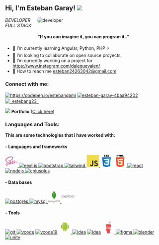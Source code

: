 <h2> Hi, I'm Esteban Garay! <img src="https://coderfinalgaray.netlify.app/img/logo.svg" width="40"></h2>
<img align="right" alt="developer" src="https://avatars.githubusercontent.com/u/101297637?s=400&u=e7962e2ec97b68685e22a4d8771da23f08131cf3&v=4" width="400" style="border-radius: 5px" />
<p><em> DEVELOPER FULL STACK </br></a>
</em></p>
<p>
  <h4 align="center"><b>"If you can imagine it, you can program it.."</b></h4>
</p>

- 🌱 I’m currently learning Angular, Python, PHP ⚡️
- 👯 I’m looking to collaborate on open source proyects
- 🔭 I’m currently working on a project for https://www.instagram.com/dalequevalen/
- 💬 How to reach me esteban24263042@gmail.com

<h3 align="left">Connect with me:</h3>
<p align="left">
<a href="https://codepen.io/https://codepen.io/estebangami" target="blank"><img align="center" src="https://raw.githubusercontent.com/rahuldkjain/github-profile-readme-generator/master/src/images/icons/Social/codepen.svg" alt="https://codepen.io/estebangami" height="30" width="40" /></a>
<a href="https://linkedin.com/in/esteban-garay-4baa94202" target="blank"><img align="center" src="https://raw.githubusercontent.com/rahuldkjain/github-profile-readme-generator/master/src/images/icons/Social/linked-in-alt.svg" alt="esteban-garay-4baa94202" height="30" width="40" /></a>
<a href="https://www.instagram.com/estebangami/" target="blank"><img align="center" src="https://raw.githubusercontent.com/rahuldkjain/github-profile-readme-generator/master/src/images/icons/Social/instagram.svg" alt="_estebang23_" height="30" width="40" /></a>
</p>

<img src="https://coderfinalgaray.netlify.app/img/logo.svg" width="30">  **Portfolio** ([Click here](https://portfolio3-0-lz1f.vercel.app/))

<h3 align="left">Languages and Tools:</h3>
<p align="left"><b>This are some technologies that i have worked with:</b></p>
<h4>- Languages and frameworks</h4>
<p align="left">
<!--Sass -->    
<a href="https://sass-lang.com" target="_blank"> <img src="https://raw.githubusercontent.com/devicons/devicon/master/icons/sass/sass-original.svg" alt="sass" width="40" height="40"/> </a>
<!--Next.js -->
<a href="https://nextjs.org/" target="_blank"> <img src="https://cdn.worldvectorlogo.com/logos/nextjs-2.svg" alt="next.js" width="40" height="40"/> </a>
<!--Bootstrap -->
<a href="https://getbootstrap.com" target="_blank"> <img src="https://cdn.worldvectorlogo.com/logos/nextjs-2.svg" alt="bootstrap" width="40" height="40"/> </a>
<!--Tailwind -->
<a href="https://tailwindcss.com/" target="_blank"> <img src="https://www.vectorlogo.zone/logos/tailwindcss/tailwindcss-icon.svg" alt="tailwind" width="40" height="40"/> </a> 
<!--JavaScript -->
<a href="https://developer.mozilla.org/en-US/docs/Web/JavaScript" target="_blank"> <img src="https://raw.githubusercontent.com/devicons/devicon/master/icons/javascript/javascript-original.svg" alt="javascript" width="40" height="40"/> </a>
<!--CSS 3 -->
 <a href="https://www.w3schools.com/css/" target="_blank"> <img src="https://raw.githubusercontent.com/devicons/devicon/master/icons/css3/css3-original-wordmark.svg" alt="css3" width="40" height="40"/></a>
<!-- HTML -->
<a href="https://www.w3.org/html/" target="_blank"> <img src="https://raw.githubusercontent.com/devicons/devicon/master/icons/html5/html5-original-wordmark.svg" alt="html5" width="40" height="40"/> </a> 
<!-- React.js -->
<a href="https://es.reactjs.org/" target="_blank"> <img src="https://raw.githubusercontent.com/yurijserrano/Github-Profile-Readme-Logos/f994c418a134b58c4aec11152f6a4a33fa89da26/frameworks/react.svg" alt="react" width="40" height="40"/> </a>
<!-- Node -->
<a href="https://nodejs.org/es/" target="_blank"> <img src="https://raw.githubusercontent.com/yurijserrano/Github-Profile-Readme-Logos/f994c418a134b58c4aec11152f6a4a33fa89da26/frameworks/nodejs.svg" alt="nodejs" width="40" height="40"/> </a>
 <!--C# -->
<a href="https://www.w3schools.com/cpp/" target="_blank"> <img src="https://upload.wikimedia.org/wikipedia/commons/thumb/1/18/ISO_C%2B%2B_Logo.svg/1200px-ISO_C%2B%2B_Logo.svg.png" alt="cplusplus" height="40"/> </a>
</p>

<h4>- Data bases</h4>

<p align="left">
<!--Postgres -->
<a href="https://www.postgresql.org/" target="_blank"> <img src="https://raw.githubusercontent.com/yurijserrano/Github-Profile-Readme-Logos/f994c418a134b58c4aec11152f6a4a33fa89da26/databases/postgresql.svg" alt="postgres" width="40" height="40"/> </a>
<!--Postgres -->
<a href="https://www.mysql.com/" target="_blank"> <img src="https://raw.githubusercontent.com/yurijserrano/Github-Profile-Readme-Logos/f994c418a134b58c4aec11152f6a4a33fa89da26/databases/mysql.svg" alt="mysql" width="40" height="40"/> </a>
<!--MongoDB -->
<a href="https://www.mongodb.com/" target="_blank" rel="noreferrer"> <img src="https://raw.githubusercontent.com/devicons/devicon/master/icons/mongodb/mongodb-original-wordmark.svg" alt="mongodb" width="40" height="40"/> </a>
<!-- Expres.js -->
<a href="https://expressjs.com" target="_blank" rel="noreferrer"> <img src="https://raw.githubusercontent.com/devicons/devicon/master/icons/express/express-original-wordmark.svg" alt="express" width="40" height="40"/> </a>
</p>

<h4>- Tools</h4>

<p align="left">
<!-- git -->
<a href="https://git-scm.com/" target="_blank"> <img src="https://www.vectorlogo.zone/logos/git-scm/git-scm-icon.svg" alt="git" width="40" height="40"/> </a>
<!-- Vs code -->
<a href = "https://code.visualstudio.com/" target="_blank" ><img src="https://upload.wikimedia.org/wikipedia/commons/thumb/9/9a/Visual_Studio_Code_1.35_icon.svg/1200px-Visual_Studio_Code_1.35_icon.svg.png" alt="vcode" height="40" height="40" ></a>
<!-- Vs  -->
<a href = "https://visualstudio.microsoft.com/es/vs/" target="_blank" ><img src="https://upload.wikimedia.org/wikipedia/commons/thumb/5/59/Visual_Studio_Icon_2019.svg/1200px-Visual_Studio_Icon_2019.svg.png" alt="vcode19" width="40" height="40" ></a> 
<!-- Android studio  -->
<a href="https://developer.android.com" target="_blank"> <img src="https://raw.githubusercontent.com/devicons/devicon/master/icons/android/android-original-wordmark.svg" alt="android" width="40" height="40"/> </a>
<!-- Intellij  -->
<a href = "https://www.jetbrains.com/idea/" target="_blank" ><img src="https://raw.githubusercontent.com/yurijserrano/Github-Profile-Readme-Logos/f994c418a134b58c4aec11152f6a4a33fa89da26/ides/intellij.svg" alt="idea"  width="40" height="40" ></a> 
<!-- Pycharm  -->
<a href = "https://www.jetbrains.com/es-es/pycharm/" target="_blank" ><img src="https://raw.githubusercontent.com/yurijserrano/Github-Profile-Readme-Logos/f994c418a134b58c4aec11152f6a4a33fa89da26/ides/pycharm.svg" alt="idea"  width="40" height="40" ></a> 
<!-- Gulp  -->
<a href="https://gulpjs.com" target="_blank" rel="noreferrer"> <img src="https://raw.githubusercontent.com/devicons/devicon/master/icons/gulp/gulp-plain.svg" alt="gulp" width="40" height="40"/> </a> 
<!-- Figma  -->
<a href="https://www.figma.com/" target="_blank" rel="noreferrer"> <img src="https://www.vectorlogo.zone/logos/figma/figma-icon.svg" alt="figma" width="40" height="40"/> </a>
<!-- Blender  -->
<a href="https://www.blender.org/" target="_blank" rel="noreferrer"> <img src="https://download.blender.org/branding/community/blender_community_badge_white.svg" alt="blender" width="40" height="40"/> </a> 
<!-- Unity -->
<a href="https://unity.com/" target="_blank" rel="noreferrer"> <img src="https://www.vectorlogo.zone/logos/unity3d/unity3d-icon.svg" alt="unity" width="40" height="40"/> </a>
</p>

<p align="left"> 
<p align="left">       
    

</p>
